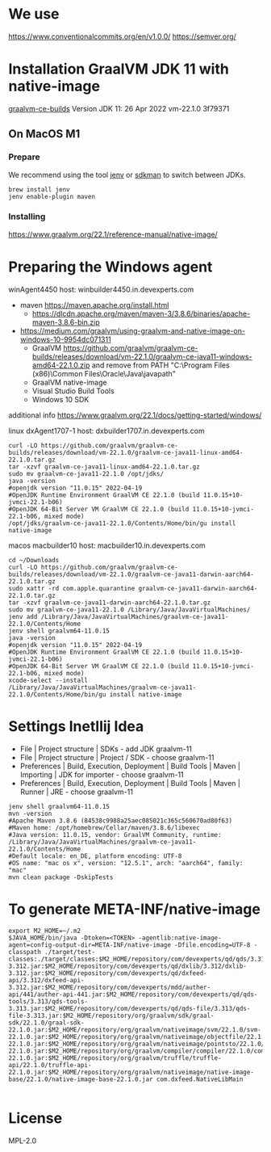 # We use

https://www.conventionalcommits.org/en/v1.0.0/
https://semver.org/

# Installation GraalVM JDK 11 with native-image

[graalvm-ce-builds](https://github.com/graalvm/graalvm-ce-builds/releases)
Version JDK 11:  26 Apr 2022 vm-22.1.0 3f79371

## On MacOS M1

### Prepare

We recommend using the tool [jenv](https://github.com/jenv/jenv) or [sdkman](https://sdkman.io/) to switch between JDKs.

```shell
brew install jenv
jenv enable-plugin maven
```

### Installing

https://www.graalvm.org/22.1/reference-manual/native-image/

# Preparing the Windows agent

winAgent4450 host: winbuilder4450.in.devexperts.com

 * maven https://maven.apache.org/install.html
   * https://dlcdn.apache.org/maven/maven-3/3.8.6/binaries/apache-maven-3.8.6-bin.zip
 * https://medium.com/graalvm/using-graalvm-and-native-image-on-windows-10-9954dc071311
   * GraalVM https://github.com/graalvm/graalvm-ce-builds/releases/download/vm-22.1.0/graalvm-ce-java11-windows-amd64-22.1.0.zip and remove from PATH "C:\Program Files (x86)\Common Files\Oracle\Java\javapath"
   * GraalVM native-image
   * Visual Studio Build Tools
   * Windows 10 SDK

additional info https://www.graalvm.org/22.1/docs/getting-started/windows/

linux
dxAgent1707-1 host: dxbuilder1707.in.devexperts.com

```shell
curl -LO https://github.com/graalvm/graalvm-ce-builds/releases/download/vm-22.1.0/graalvm-ce-java11-linux-amd64-22.1.0.tar.gz
tar -xzvf graalvm-ce-java11-linux-amd64-22.1.0.tar.gz
sudo mv graalvm-ce-java11-22.1.0 /opt/jdks/
java -version
#openjdk version "11.0.15" 2022-04-19
#OpenJDK Runtime Environment GraalVM CE 22.1.0 (build 11.0.15+10-jvmci-22.1-b06)
#OpenJDK 64-Bit Server VM GraalVM CE 22.1.0 (build 11.0.15+10-jvmci-22.1-b06, mixed mode)
/opt/jdks/graalvm-ce-java11-22.1.0/Contents/Home/bin/gu install native-image
```

macos
macbuilder10 host: macbuilder10.in.devexperts.com

```shell
cd ~/Downloads
curl -LO https://github.com/graalvm/graalvm-ce-builds/releases/download/vm-22.1.0/graalvm-ce-java11-darwin-aarch64-22.1.0.tar.gz
sudo xattr -rd com.apple.quarantine graalvm-ce-java11-darwin-aarch64-22.1.0.tar.gz
tar -xzvf graalvm-ce-java11-darwin-aarch64-22.1.0.tar.gz
sudo mv graalvm-ce-java11-22.1.0 /Library/Java/JavaVirtualMachines/
jenv add /Library/Java/JavaVirtualMachines/graalvm-ce-java11-22.1.0/Contents/Home
jenv shell graalvm64-11.0.15
java -version
#openjdk version "11.0.15" 2022-04-19
#OpenJDK Runtime Environment GraalVM CE 22.1.0 (build 11.0.15+10-jvmci-22.1-b06)
#OpenJDK 64-Bit Server VM GraalVM CE 22.1.0 (build 11.0.15+10-jvmci-22.1-b06, mixed mode)
xcode-select --install
/Library/Java/JavaVirtualMachines/graalvm-ce-java11-22.1.0/Contents/Home/bin/gu install native-image
```

# Settings Inetllij Idea

 * File | Project structure | SDKs - add JDK graalvm-11
 * File | Project structure | Project / SDK - choose graalvm-11
 * Preferences | Build, Execution, Deployment | Build Tools | Maven | Importing | JDK for importer - choose graalvm-11
 * Preferences | Build, Execution, Deployment | Build Tools | Maven | Runner | JRE - choose graalvm-11

```shell
jenv shell graalvm64-11.0.15
mvn -version
#Apache Maven 3.8.6 (84538c9988a25aec085021c365c560670ad80f63)
#Maven home: /opt/homebrew/Cellar/maven/3.8.6/libexec
#Java version: 11.0.15, vendor: GraalVM Community, runtime: /Library/Java/JavaVirtualMachines/graalvm-ce-java11-22.1.0/Contents/Home
#Default locale: en_DE, platform encoding: UTF-8
#OS name: "mac os x", version: "12.5.1", arch: "aarch64", family: "mac"
mvn clean package -DskipTests
```

# To generate META-INF/native-image

```shell
export M2_HOME=~/.m2
$JAVA_HOME/bin/java -Dtoken=<TOKEN> -agentlib:native-image-agent=config-output-dir=META-INF/native-image -Dfile.encoding=UTF-8 -classpath ./target/test-classes:./target/classes:$M2_HOME/repository/com/devexperts/qd/qds/3.312/qds-3.312.jar:$M2_HOME/repository/com/devexperts/qd/dxlib/3.312/dxlib-3.312.jar:$M2_HOME/repository/com/devexperts/qd/dxfeed-api/3.312/dxfeed-api-3.312.jar:$M2_HOME/repository/com/devexperts/mdd/auther-api/441/auther-api-441.jar:$M2_HOME/repository/com/devexperts/qd/qds-tools/3.313/qds-tools-3.313.jar:$M2_HOME/repository/com/devexperts/qd/qds-file/3.313/qds-file-3.313.jar:$M2_HOME/repository/org/graalvm/sdk/graal-sdk/22.1.0/graal-sdk-22.1.0.jar:$M2_HOME/repository/org/graalvm/nativeimage/svm/22.1.0/svm-22.1.0.jar:$M2_HOME/repository/org/graalvm/nativeimage/objectfile/22.1.0/objectfile-22.1.0.jar:$M2_HOME/repository/org/graalvm/nativeimage/pointsto/22.1.0/pointsto-22.1.0.jar:$M2_HOME/repository/org/graalvm/compiler/compiler/22.1.0/compiler-22.1.0.jar:$M2_HOME/repository/org/graalvm/truffle/truffle-api/22.1.0/truffle-api-22.1.0.jar:$M2_HOME/repository/org/graalvm/nativeimage/native-image-base/22.1.0/native-image-base-22.1.0.jar com.dxfeed.NativeLibMain


```

# License
MPL-2.0